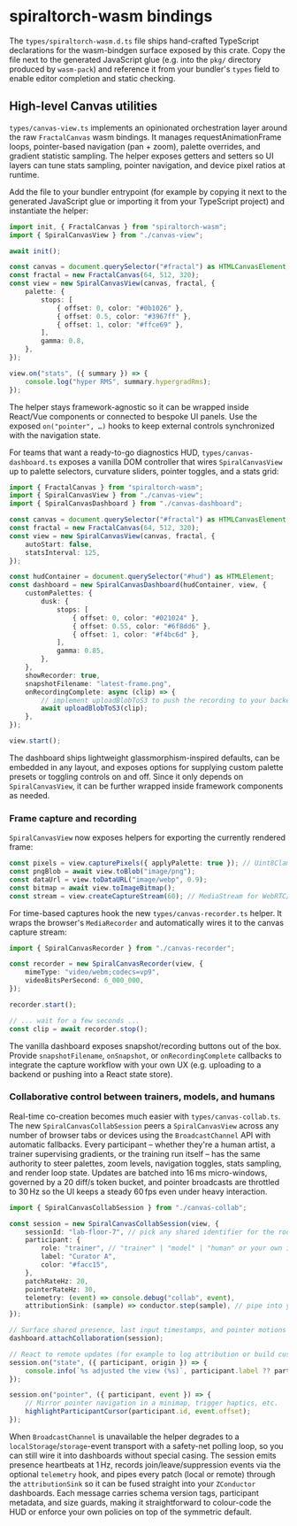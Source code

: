 # spiraltorch-wasm bindings

The `types/spiraltorch-wasm.d.ts` file ships hand-crafted TypeScript declarations for the
wasm-bindgen surface exposed by this crate. Copy the file next to the generated
JavaScript glue (e.g. into the `pkg/` directory produced by `wasm-pack`) and reference it
from your bundler's `types` field to enable editor completion and static checking.

## High-level Canvas utilities

`types/canvas-view.ts` implements an opinionated orchestration layer around the raw
`FractalCanvas` wasm bindings. It manages requestAnimationFrame loops, pointer-based
navigation (pan + zoom), palette overrides, and gradient statistic sampling. The helper
exposes getters and setters so UI layers can tune stats sampling, pointer navigation, and
device pixel ratios at runtime.

Add the file to your bundler entrypoint (for example by copying it next to the generated
JavaScript glue or importing it from your TypeScript project) and instantiate the helper:

```ts
import init, { FractalCanvas } from "spiraltorch-wasm";
import { SpiralCanvasView } from "./canvas-view";

await init();

const canvas = document.querySelector("#fractal") as HTMLCanvasElement;
const fractal = new FractalCanvas(64, 512, 320);
const view = new SpiralCanvasView(canvas, fractal, {
    palette: {
        stops: [
            { offset: 0, color: "#0b1026" },
            { offset: 0.5, color: "#3967ff" },
            { offset: 1, color: "#ffce69" },
        ],
        gamma: 0.8,
    },
});

view.on("stats", ({ summary }) => {
    console.log("hyper RMS", summary.hypergradRms);
});
```

The helper stays framework-agnostic so it can be wrapped inside React/Vue components or
connected to bespoke UI panels. Use the exposed `on("pointer", …)` hooks to keep external
controls synchronized with the navigation state.

For teams that want a ready-to-go diagnostics HUD, `types/canvas-dashboard.ts` exposes a
vanilla DOM controller that wires `SpiralCanvasView` up to palette selectors, curvature
sliders, pointer toggles, and a stats grid:

```ts
import { FractalCanvas } from "spiraltorch-wasm";
import { SpiralCanvasView } from "./canvas-view";
import { SpiralCanvasDashboard } from "./canvas-dashboard";

const canvas = document.querySelector("#fractal") as HTMLCanvasElement;
const fractal = new FractalCanvas(64, 512, 320);
const view = new SpiralCanvasView(canvas, fractal, {
    autoStart: false,
    statsInterval: 125,
});

const hudContainer = document.querySelector("#hud") as HTMLElement;
const dashboard = new SpiralCanvasDashboard(hudContainer, view, {
    customPalettes: {
        dusk: {
            stops: [
                { offset: 0, color: "#021024" },
                { offset: 0.55, color: "#6f8dd6" },
                { offset: 1, color: "#f4bc6d" },
            ],
            gamma: 0.85,
        },
    },
    showRecorder: true,
    snapshotFilename: "latest-frame.png",
    onRecordingComplete: async (clip) => {
        // implement uploadBlobToS3 to push the recording to your backend
        await uploadBlobToS3(clip);
    },
});

view.start();
```

The dashboard ships lightweight glassmorphism-inspired defaults, can be embedded in any
layout, and exposes options for supplying custom palette presets or toggling controls on
and off. Since it only depends on `SpiralCanvasView`, it can be further wrapped inside
framework components as needed.

### Frame capture and recording

`SpiralCanvasView` now exposes helpers for exporting the currently rendered frame:

```ts
const pixels = view.capturePixels({ applyPalette: true }); // Uint8ClampedArray copy
const pngBlob = await view.toBlob("image/png");
const dataUrl = view.toDataURL("image/webp", 0.9);
const bitmap = await view.toImageBitmap();
const stream = view.createCaptureStream(60); // MediaStream for WebRTC/recording
```

For time-based captures hook the new `types/canvas-recorder.ts` helper. It wraps the
browser's `MediaRecorder` and automatically wires it to the canvas capture stream:

```ts
import { SpiralCanvasRecorder } from "./canvas-recorder";

const recorder = new SpiralCanvasRecorder(view, {
    mimeType: "video/webm;codecs=vp9",
    videoBitsPerSecond: 6_000_000,
});

recorder.start();

// ... wait for a few seconds ...
const clip = await recorder.stop();
```

The vanilla dashboard exposes snapshot/recording buttons out of the box. Provide
`snapshotFilename`, `onSnapshot`, or `onRecordingComplete` callbacks to integrate the
capture workflow with your own UX (e.g. uploading to a backend or pushing into a React
state store).

### Collaborative control between trainers, models, and humans

Real-time co-creation becomes much easier with `types/canvas-collab.ts`. The new
`SpiralCanvasCollabSession` peers a `SpiralCanvasView` across any number of browser tabs
or devices using the `BroadcastChannel` API with automatic fallbacks. Every participant –
whether they're a human artist, a trainer supervising gradients, or the training run
itself – has the same authority to steer palettes, zoom levels, navigation toggles,
stats sampling, and render loop state. Updates are batched into 16 ms micro-windows,
governed by a 20 diff/s token bucket, and pointer broadcasts are throttled to 30 Hz so
the UI keeps a steady 60 fps even under heavy interaction.

```ts
import { SpiralCanvasCollabSession } from "./canvas-collab";

const session = new SpiralCanvasCollabSession(view, {
    sessionId: "lab-floor-7", // pick any shared identifier for the room
    participant: {
        role: "trainer", // "trainer" | "model" | "human" or your own identifier
        label: "Curator A",
        color: "#facc15",
    },
    patchRateHz: 20,
    pointerRateHz: 30,
    telemetry: (event) => console.debug("collab", event),
    attributionSink: (sample) => conductor.step(sample), // pipe into your ZConductor
});

// Surface shared presence, last input timestamps, and pointer motions inside the HUD.
dashboard.attachCollaboration(session);

// React to remote updates (for example to log attribution or build custom UI chrome).
session.on("state", ({ participant, origin }) => {
    console.info(`%s adjusted the view (%s)`, participant.label ?? participant.role, origin);
});

session.on("pointer", ({ participant, event }) => {
    // Mirror pointer navigation in a minimap, trigger haptics, etc.
    highlightParticipantCursor(participant.id, event.offset);
});
```

When `BroadcastChannel` is unavailable the helper degrades to a
`localStorage`/`storage`-event transport with a safety-net polling loop, so you can still
wire it into dashboards without special casing. The session emits presence heartbeats at
1 Hz, records join/leave/suppression events via the optional `telemetry` hook, and pipes
every patch (local or remote) through the `attributionSink` so it can be fused straight
into your `ZConductor` dashboards. Each message carries schema version tags, participant
metadata, and size guards, making it straightforward to colour-code the HUD or enforce
your own policies on top of the symmetric default.
